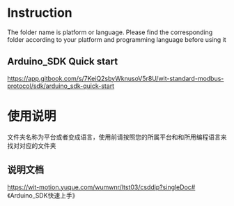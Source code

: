 # Instruction

The folder name is platform or language. Please find the corresponding folder according to your platform and programming language before using it

## Arduino_SDK Quick start

https://app.gitbook.com/s/7KeiQ2sbyWknusoV5r8U/wit-standard-modbus-protocol/sdk/arduino_sdk-quick-start

# 使用说明

文件夹名称为平台或者变成语言，使用前请按照您的所属平台和和所用编程语言来找对对应的文件夹

## 说明文档

https://wit-motion.yuque.com/wumwnr/ltst03/csddip?singleDoc# 《Arduino_SDK快速上手》
